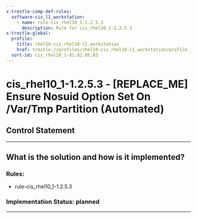 ```yaml
---
x-trestle-comp-def-rules:
  software-cis_l1_workstation:
    - name: rule-cis_rhel10_1-1.2.5.3
      description: Rule for cis_rhel10_1-1.2.5.3
x-trestle-global:
  profile:
    title: rhel10-cis_rhel10-l1_workstation
    href: trestle://profiles/rhel10-cis_rhel10-l1_workstation/profile.json
  sort-id: cis_rhel10_1-01.02.05.03
---
```


# cis_rhel10_1-1.2.5.3 - \[REPLACE_ME\] Ensure Nosuid Option Set On /Var/Tmp Partition (Automated)

## Control Statement

______________________________________________________________________

## What is the solution and how is it implemented?

<!-- For implementation status enter one of: implemented, partial, planned, alternative, not-applicable -->

<!-- Note that the list of rules under ### Rules: is read-only and changes will not be captured after assembly to JSON -->

<!-- Add control implementation description here for control: cis_rhel10_1-1.2.5.3 -->

### Rules:

  - rule-cis_rhel10_1-1.2.5.3

### Implementation Status: planned

______________________________________________________________________
